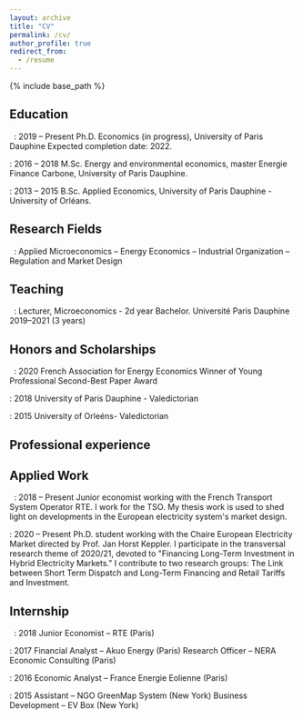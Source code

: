 ```yaml
---
layout: archive
title: "CV"
permalink: /cv/
author_profile: true
redirect_from:
  - /resume
---
```


{% include base_path %}

## Education

&nbsp;
: 2019 – Present	Ph.D. Economics (in progress), University of Paris Dauphine Expected completion date:  2022.

: 2016 – 2018		M.Sc. Energy and environmental economics, master Energie Finance Carbone, University of Paris Dauphine.

: 2013 – 2015		B.Sc. Applied Economics, University of Paris Dauphine - University of Orléans.


## Research Fields

&nbsp;
: Applied Microeconomics – Energy Economics – Industrial Organization – Regulation and Market Design


## Teaching

&nbsp;
: Lecturer, Microeconomics - 2d year Bachelor. Université Paris Dauphine 2019–2021 (3 years)


## Honors and Scholarships

&nbsp; 
: 2020		French Association for Energy Economics Winner of Young Professional Second-Best Paper Award

: 2018		University of Paris Dauphine - Valedictorian 

: 2015		University of Orleéns- Valedictorian 


## Professional experience

Applied Work	
----------
&nbsp; 
: 2018 – Present	Junior economist working with the French Transport System Operator RTE. I work for the TSO. My thesis work is used to shed light on developments in the European electricity system's market design.


: 2020 – Present	Ph.D. student working with the Chaire European Electricity Market directed by Prof. Jan Horst Keppler. I participate in the transversal research theme of         2020/21, devoted to "Financing Long-Term Investment in Hybrid Electricity Markets." I contribute to two research groups: The Link between Short Term Dispatch and Long-Term Financing and Retail Tariffs and Investment.

Internship
----------
&nbsp; 
: 2018		Junior Economist – RTE (Paris)

: 2017		Financial Analyst – Akuo Energy (Paris)
		Research Officer – NERA Economic Consulting (Paris)

: 2016		Economic Analyst – France Energie Eolienne (Paris)

: 2015		Assistant – NGO GreenMap System (New York)
		Business Development – EV Box (New York)

